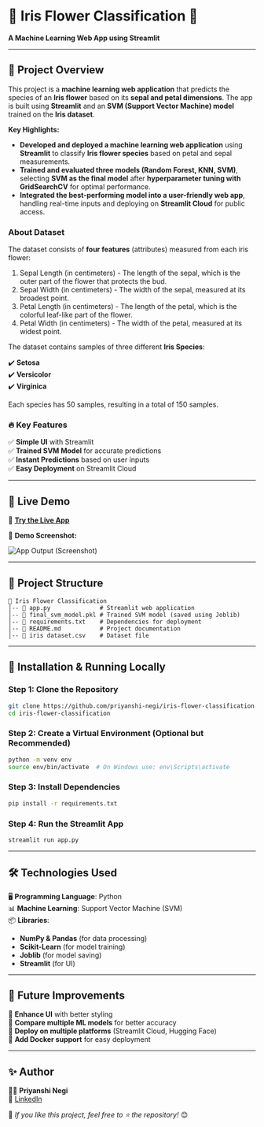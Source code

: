 # 🌸 **Iris Flower Classification** 🌸  
**A Machine Learning Web App using Streamlit**  

---

## 📌 **Project Overview**  

This project is a **machine learning web application** that predicts the species of an **Iris flower** based on its **sepal and petal dimensions**. The app is built using **Streamlit** and an **SVM (Support Vector Machine) model** trained on the **Iris dataset**. 

**Key Highlights:**
- **Developed and deployed a machine learning web application** using **Streamlit** to classify **Iris flower species** based on petal and sepal measurements.  
- **Trained and evaluated three models (Random Forest, KNN, SVM)**, selecting **SVM as the final model** after **hyperparameter tuning with GridSearchCV** for optimal performance.  
- **Integrated the best-performing model into a user-friendly web app**, handling real-time inputs and deploying on **Streamlit Cloud** for public access.  

### About Dataset 

The dataset consists of **four features** (attributes) measured from each iris flower:

1. Sepal Length (in centimeters) - The length of the sepal, which is the outer part of the flower that protects the bud.
2. Sepal Width (in centimeters) - The width of the sepal, measured at its broadest point.
3. Petal Length (in centimeters) - The length of the petal, which is the colorful leaf-like part of the flower.
4. Petal Width (in centimeters) - The width of the petal, measured at its widest point.

The dataset contains samples of three different **Iris Species**:

✔️ **Setosa**  
✔️ **Versicolor**  
✔️ **Virginica**  

Each species has 50 samples, resulting in a total of 150 samples.

### 🔥 **Key Features**  
✅ **Simple UI** with Streamlit  
✅ **Trained SVM Model** for accurate predictions  
✅ **Instant Predictions** based on user inputs  
✅ **Easy Deployment** on Streamlit Cloud  

---

## 🚀 **Live Demo**  

🔹 **[Try the Live App](https://iris-flower-classification-priyanshinegi01.streamlit.app/)**

🔹 **Demo Screenshot:**

  ![App Output (Screenshot)](https://github.com/user-attachments/assets/6080f824-9d30-4844-84a6-daee82387a59)


---

## 📂 **Project Structure**  

```
📂 Iris Flower Classification
│-- 📜 app.py              # Streamlit web application
│-- 📜 final_svm_model.pkl # Trained SVM model (saved using Joblib)
│-- 📜 requirements.txt    # Dependencies for deployment
│-- 📜 README.md           # Project documentation
│-- 📜 iris dataset.csv    # Dataset file
```

---

## 🔧 **Installation & Running Locally**  

### **Step 1: Clone the Repository**  
```bash
git clone https://github.com/priyanshi-negi/iris-flower-classification.git
cd iris-flower-classification
```

### **Step 2: Create a Virtual Environment (Optional but Recommended)**  
```bash
python -m venv env
source env/bin/activate  # On Windows use: env\Scripts\activate
```

### **Step 3: Install Dependencies**  
```bash
pip install -r requirements.txt
```

### **Step 4: Run the Streamlit App**  
```bash
streamlit run app.py
```

---

## 🛠 **Technologies Used**  
🖥 **Programming Language**: Python  
📊 **Machine Learning**: Support Vector Machine (SVM)  
📦 **Libraries**:
- **NumPy & Pandas** (for data processing)  
- **Scikit-Learn** (for model training)  
- **Joblib** (for model saving)
- **Streamlit** (for UI)  

---

## 🎯 **Future Improvements**  
🔹 **Enhance UI** with better styling  
🔹 **Compare multiple ML models** for better accuracy  
🔹 **Deploy on multiple platforms** (Streamlit Cloud, Hugging Face)  
🔹 **Add Docker support** for easy deployment  

---

## ✨ **Author**  
👩‍💻 **Priyanshi Negi**  
📧 [LinkedIn](https://www.linkedin.com/in/priyanshinegi01)  

🚀 *If you like this project, feel free to ⭐ the repository!* 😊
